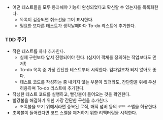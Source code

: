 
- 어떤 테스트들을 모두 통과해야 기능이 완성되었다고 확신할 수 있는지를 목록화한다.
    - 목록이 검증되면 취소선을 그어 표시한다.
    - 필요한 또다른 테스트가 생각날때마다 To-do 리스트에 추가한다.

### TDD 주기
- 작은 테스트를 하나 추가한다.
    - 실제 구현보다 앞서 진행되어야 한다. (심지어 객체를 정의하는 작업보다도 먼저!)
    - To-do 목록 중 가장 간단한 테스트부터 시작한다. 컴파일조차 되지 않아도 좋다.
    - 테스트 코드를 작성하는 중 내키지 않는 부분이 있더라도, 간단함을 위해 우선 허용하며 To-do 리스트에 추가한다.
- 작성한 테스트 코드를 실행하고, 빨강불이 들어오는 것을 확인한다.
- 빨강불을 해결하기 위한 가장 간단한 구현을 추가한다.
    - 초록불을 보기 위해서라면 중복된 로직, 매직 넘버 등의 코드 스멜을 허용한다.
- 초록불이 들어왔다면 코드 스멜을 제거하기 위한 리팩터링을 시작한다.
